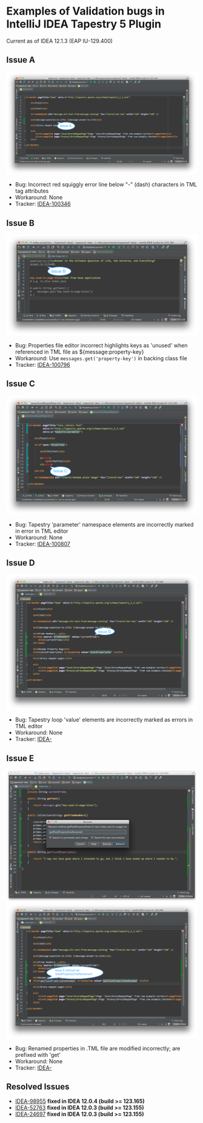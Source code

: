 Examples of Validation bugs in IntelliJ IDEA Tapestry 5 Plugin
==============================================================
Current as of IDEA 12.1.3 (EAP IU-129.400)

Issue A
-------
![Bugs Screenshot 1](bugs-screenshot-1.png)
 - Bug: Incorrect red squiggly error line below "-" (dash) characters in TML tag attributes
 - Workaround: None
 - Tracker: [IDEA-100346](http://youtrack.jetbrains.com/issue/IDEA-100346)

Issue B
-------
![Bugs Screenshot 2](bugs-screenshot-2.png)
 - Bug: Properties file editor incorrect highlights keys as 'unused' when referenced in TML file as ${message:property-key}
 - Workaround: Use `messages.get('property-key')` in backing class file
 - Tracker: [IDEA-100796](http://youtrack.jetbrains.com/issue/IDEA-100796)

Issue C
-------
![Bugs Screenshot 3](bugs-screenshot-3.png)
 - Bug: Tapestry 'parameter' namespace elements are incorrectly marked in error in TML editor
 - Workaround: None
 - Tracker: [IDEA-100807](http://youtrack.jetbrains.com/issue/IDEA-100807)

Issue D
-------
![Bugs Screenshot 3](bugs-screenshot-4.png)
 - Bug: Tapestry loop 'value' elements are incorrectly marked as errors in TML editor
 - Workaround: None
 - Tracker: [IDEA-](http://youtrack.jetbrains.com/issue/IDEA-)

Issue E
-------
![Bugs Screenshot 3](bugs-screenshot-5a.png)
![Bugs Screenshot 3](bugs-screenshot-5b.png)
 - Bug: Renamed properties in .TML file are modified incorrectly; are prefixed with 'get'
 - Workaround: None
 - Tracker: [IDEA-](http://youtrack.jetbrains.com/issue/IDEA-)

Resolved Issues
---------------
 - [IDEA-98955](http://youtrack.jetbrains.com/issue/IDEA-98955) __fixed in IDEA 12.0.4 (build >= 123.165)__
 - [IDEA-52763](http://youtrack.jetbrains.com/issue/IDEA-52763) __fixed in IDEA 12.0.3 (build >= 123.155)__
 - [IDEA-24697](http://youtrack.jetbrains.com/issue/IDEA-24697) __fixed in IDEA 12.0.3 (build >= 123.155)__
